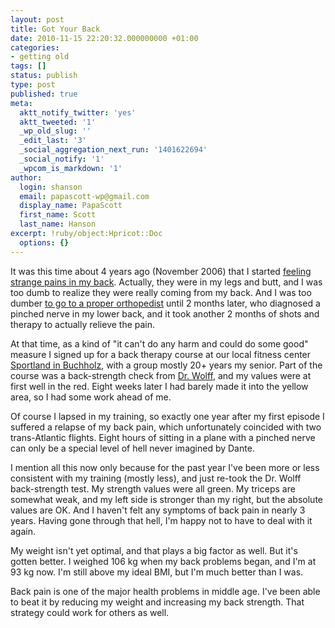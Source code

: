 ```yaml
---
layout: post
title: Got Your Back
date: 2010-11-15 22:20:32.000000000 +01:00
categories:
- getting old
tags: []
status: publish
type: post
published: true
meta:
  aktt_notify_twitter: 'yes'
  aktt_tweeted: '1'
  _wp_old_slug: ''
  _edit_last: '3'
  _social_aggregation_next_run: '1401622694'
  _social_notify: '1'
  _wpcom_is_markdown: '1'
author:
  login: shanson
  email: papascott-wp@gmail.com
  display_name: PapaScott
  first_name: Scott
  last_name: Hanson
excerpt: !ruby/object:Hpricot::Doc
  options: {}
---
```

<p>It was this time about 4 years ago (November 2006) that I started <a href="https://www.papascott.de/archives/2006/12/06/pinch-my-grits/">feeling strange pains in my back</a>. Actually, they were in my legs and butt, and I was too dumb to realize they were really coming from my back. And I was too dumber <a href="https://www.papascott.de/archives/2007/01/08/needles-and-pins/">to go to a proper orthopedist</a> until 2 months later, who diagnosed a pinched nerve in my lower back, and it took another 2 months of shots and therapy to actually relieve the pain.</p>
<p>At that time, as a kind of "it can't do any harm and could do some good" measure I signed up for a back therapy course at our local fitness center <a href="http://www.sportland-buchholz.de/">Sportland in Buchholz</a>, with a group mostly 20+ years my senior. Part of the course was a back-strength check from <a href="http://www.dr-wolff.de/">Dr. Wolff</a>, and my values were at first well in the red. Eight weeks later I had barely made it into the yellow area, so I had some work ahead of me.</p>
<p>Of course I lapsed in my training, so exactly one year after my first episode I suffered a relapse of my back pain, which unfortunately coincided with two trans-Atlantic flights. Eight hours of sitting in a plane with a pinched nerve can only be a special level of hell never imagined by Dante.</p>
<p>I mention all this now only because for the past year I've been more or less consistent with my training (mostly less), and just re-took the Dr. Wolff back-strength test. My strength values were all green. My triceps are somewhat weak, and my left side is stronger than my right, but the absolute values are OK. And I haven't felt any symptoms of back pain in nearly 3 years. Having gone through that hell, I'm happy not to have to deal with it again.</p>
<p>My weight isn't yet optimal, and that plays a big factor as well. But it's gotten better. I weighed 106 kg when my back problems began, and I'm at 93 kg now. I'm still above my ideal BMI, but I'm much better than I was.</p>
<p>Back pain is one of the major health problems in middle age. I've been able to beat it by reducing my weight and increasing my back strength. That strategy could work for others as well.</p>
